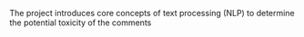 The project introduces core concepts of text processing (NLP) to determine the potential toxicity of the comments